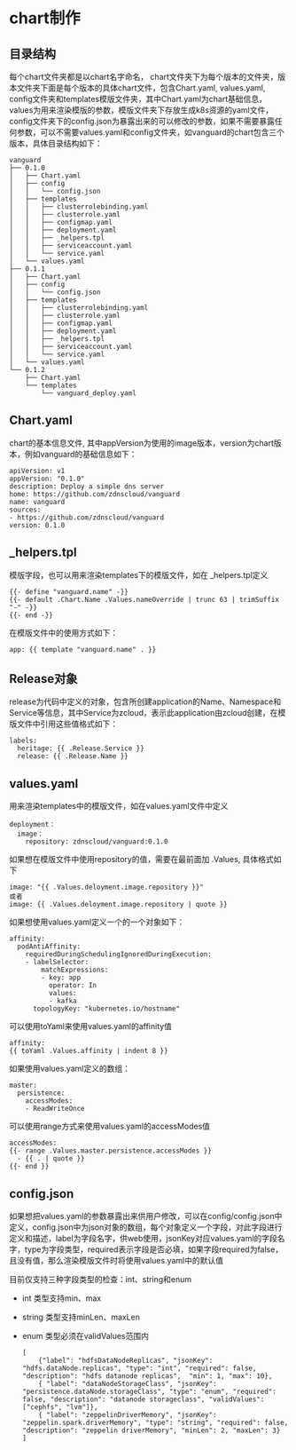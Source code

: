# chart制作
## 目录结构
每个chart文件夹都是以chart名字命名， chart文件夹下为每个版本的文件夹，版本文件夹下面是每个版本的具体chart文件，包含Chart.yaml, values.yaml, config文件夹和templates模版文件夹，其中Chart.yaml为chart基础信息，values为用来渲染模版的参数，模版文件夹下存放生成k8s资源的yaml文件，config文件夹下的config.json为暴露出来的可以修改的参数，如果不需要暴露任何参数，可以不需要values.yaml和config文件夹，如vanguard的chart包含三个版本，具体目录结构如下：

	vanguard
    ├── 0.1.0
    │   ├── Chart.yaml
    │   ├── config
    │   │   └── config.json
    │   ├── templates
    │   │   ├── clusterrolebinding.yaml
    │   │   ├── clusterrole.yaml
    │   │   ├── configmap.yaml
    │   │   ├── deployment.yaml
    │   │   ├── _helpers.tpl
    │   │   ├── serviceaccount.yaml
    │   │   └── service.yaml
    │   └── values.yaml
    ├── 0.1.1
    │   ├── Chart.yaml
    │   ├── config
    │   │   └── config.json
    │   ├── templates
    │   │   ├── clusterrolebinding.yaml
    │   │   ├── clusterrole.yaml
    │   │   ├── configmap.yaml
    │   │   ├── deployment.yaml
    │   │   ├── _helpers.tpl
    │   │   ├── serviceaccount.yaml
    │   │   └── service.yaml
    │   └── values.yaml
    └── 0.1.2
        ├── Chart.yaml
        └── templates
            └── vanguard_deploy.yaml
            
## Chart.yaml
chart的基本信息文件, 其中appVersion为使用的image版本，version为chart版本，例如vanguard的基础信息如下：

	apiVersion: v1
	appVersion: "0.1.0"
	description: Deploy a simple dns server
	home: https://github.com/zdnscloud/vanguard
	name: vanguard
	sources:
	- https://github.com/zdnscloud/vanguard
	version: 0.1.0

## _helpers.tpl
模版字段，也可以用来渲染templates下的模版文件，如在 _helpers.tpl定义

	{{- define "vanguard.name" -}}
	{{- default .Chart.Name .Values.nameOverride | trunc 63 | trimSuffix "-" -}}
	{{- end -}}
	
在模版文件中的使用方式如下：
	
	app: {{ template "vanguard.name" . }}
	
## Release对象
release为代码中定义的对象，包含所创建application的Name、Namespace和Service等信息，其中Service为zcloud，表示此application由zcloud创建，在模版文件中引用这些值格式如下：

	labels:
	  heritage: {{ .Release.Service }}
      release: {{ .Release.Name }}
     
	
## values.yaml
用来渲染templates中的模版文件，如在values.yaml文件中定义

	deployment：
	  image：
	    repository: zdnscloud/vanguard:0.1.0

如果想在模版文件中使用repository的值，需要在最前面加 .Values, 具体格式如下
	
	image: "{{ .Values.deloyment.image.repository }}"
	或者
	image: {{ .Values.deloyment.image.repository | quote }}
	
如果想使用values.yaml定义一个的一个对象如下：
	
	affinity:
      podAntiAffinity:
        requiredDuringSchedulingIgnoredDuringExecution:
        - labelSelector:
            matchExpressions:
            - key: app
              operator: In
              values:
              - kafka
          topologyKey: "kubernetes.io/hostname"
          
可以使用toYaml来使用values.yaml的affinity值
 
	affinity:
	{{ toYaml .Values.affinity | indent 8 }}
	
如果使用values.yaml定义的数组：

	master:
	  persistence:
	    accessModes:
	    - ReadWriteOnce
	    
可以使用range方式来使用values.yaml的accessModes值

	accessModes:
	{{- range .Values.master.persistence.accessModes }}
	  - {{ . | quote }}
	{{- end }}

## config.json
如果想把values.yaml的参数暴露出来供用户修改，可以在config/config.json中定义，config.json中为json对象的数组，每个对象定义一个字段，对此字段进行定义和描述，label为字段名字，供web使用，jsonKey对应values.yaml的字段名字，type为字段类型，required表示字段是否必填，如果字段required为false，且没有值，那么渲染模版文件时将使用values.yaml中的默认值

目前仅支持三种字段类型的检查：int、string和enum
 
  * int 类型支持min、max
  * string 类型支持minLen、maxLen
  * enum 类型必须在validValues范围内


		[
	    	{"label": "hdfsDataNodeReplicas", "jsonKey": "hdfs.dataNode.replicas", "type": "int", "required": false, "description": "hdfs datanode replicas",  "min": 1, "max": 10},
			{ "label": "dataNodeStorageClass", "jsonKey": "persistence.dataNode.storageClass", "type": "enum", "required": false, "description": "datanode storageclass", "validValues": ["cephfs", "lvm"]},
			{ "label": "zeppelinDriverMemory", "jsonKey": "zeppelin.spark.driverMemory", "type": "string", "required": false, "description": "zeppelin driverMemory", "minLen": 2, "maxLen": 3}
		]
 